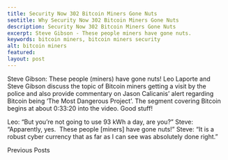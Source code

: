 ```yaml
---
title: Security Now 302 Bitcoin Miners Gone Nuts
seotitle: Why Security Now 302 Bitcoin Miners Gone Nuts
description: Security Now 302 Bitcoin Miners Gone Nuts
excerpt: Steve Gibson - These people miners have gone nuts.
keywords: bitcoin miners, bitcoin miners security
alt: bitcoin miners
featured: 
layout: post
---
```

Steve Gibson: These people (miners) have gone nuts!
Leo Laporte and Steve Gibson discuss the topic of Bitcoin miners getting a visit by the police and also provide commentary on Jason Calicanis’ alert regarding Bitcoin being ‘The Most Dangerous Project’.
The segment covering Bitcoin begins at about 0:33:20 into the video.
Good stuff!

Leo: “But you’re not going to use 93 kWh a day, are you?”
Steve: “Apparently, yes.  These people [miners] have gone nuts!”
Steve: “It is a robust cyber currency that as far as I can see was absolutely done right.”

Previous Posts
